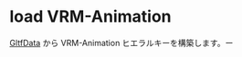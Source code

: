 # load VRM-Animation

[GltfData](/docs/api/runtime-import/gltfdata) から VRM-Animation ヒエラルキーを構築します。ー

<!-- truncate -->

